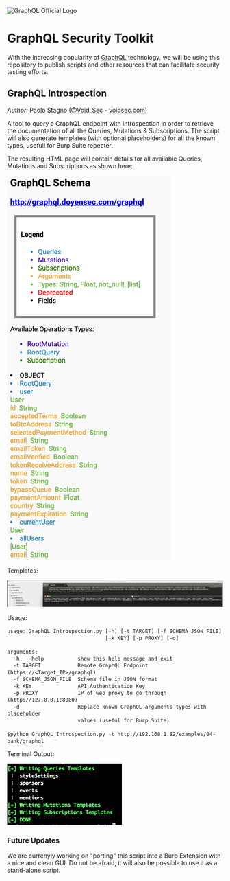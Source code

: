 ![GraphQL Official Logo](Misc/graphqllogo.png)

# GraphQL Security Toolkit
With the increasing popularity of [GraphQL](https://graphql.org/) technology, we will be using this repository to publish scripts and other resources that can facilitate security testing efforts.

## GraphQL Introspection
*Author:* Paolo Stagno ([@Void_Sec](https://twitter.com/Void_Sec) - [voidsec.com](https://voidsec.com)) 

A tool to query a GraphQL endpoint with introspection in order to retrieve the documentation of all the Queries, Mutations & Subscriptions.
The script will also generate templates (with optional placeholders) for all the known types, usefull for Burp Suite repeater.

The resulting HTML page will contain details for all available Queries, Mutations and Subscriptions as shown here:

![Preview](Misc/GraphQL_Introspection_Output.png)

Templates:

![Preview](Misc/Introspection_Templates.png)

Usage:
```
usage: GraphQL_Introspection.py [-h] [-t TARGET] [-f SCHEMA_JSON_FILE]
                                [-k KEY] [-p PROXY] [-d]

arguments:
  -h, --help           show this help message and exit
  -t TARGET            Remote GraphQL Endpoint (https://<Target_IP>/graphql)
  -f SCHEMA_JSON_FILE  Schema file in JSON format
  -k KEY               API Authentication Key
  -p PROXY             IP of web proxy to go through (http://127.0.0.1:8080)
  -d                   Replace known GraphQL arguments types with placeholder
                       values (useful for Burp Suite)
  
$python GraphQL_Introspection.py -t http://192.168.1.82/examples/04-bank/graphql
```

Terminal Output:

![Preview](Misc/Terminal_Output.png)

### Future Updates

We are currenyly working on "porting" this script into a Burp Extension with a nice and clean GUI.
Do not be afraid, it will also be possible to use it as a stand-alone script.
